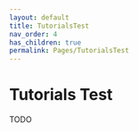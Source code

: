 ```yaml
---
layout: default
title: TutorialsTest
nav_order: 4
has_children: true
permalink: Pages/TutorialsTest
---
```


# Tutorials Test

TODO
